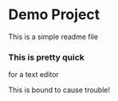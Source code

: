 # Demo Project

This is a simple readme file

### This is pretty quick

for a text editor

This is bound to cause trouble!